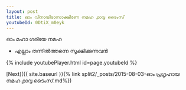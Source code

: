 ```yaml
---
layout: post
title: ഓം വിനായിടാസാക്ഷിണേ നമഹ ൧൦൮ ടൈംസ്
youtubeId: 0DtiX_m0eyk
---
```

 
 
 ഓം മഹാ ഗര്ഭയ നമഹ 
 
 -  എല്ലാം തന്നിൽത്തന്നെ സൂക്ഷിക്കുന്നവൻ 
 
  
 
  
 
 
 
 
 
 


{% include youtubePlayer.html id=page.youtubeId %}
 
[Next]({{ site.baseurl }}{% link  split2/_posts/2015-08-03-ഓം പ്രഗൃഹായ നമഹ ൧൦൮ ടൈംസ്.md%})
 
